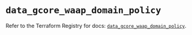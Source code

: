 # `data_gcore_waap_domain_policy`

Refer to the Terraform Registry for docs: [`data_gcore_waap_domain_policy`](https://registry.terraform.io/providers/g-core/gcore/0.31.1/docs/data-sources/waap_domain_policy).
